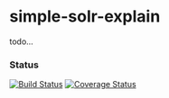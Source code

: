 # simple-solr-explain

todo...

### Status
[![Build Status](https://travis-ci.org/fyrz/simple-solr-explain.png)](https://travis-ci.org/fyrz/simple-solr-explain) [![Coverage Status](https://coveralls.io/repos/fyrz/simple-solr-explain/badge.svg?branch=master)](https://coveralls.io/r/fyrz/simple-solr-explain?branch=master)
